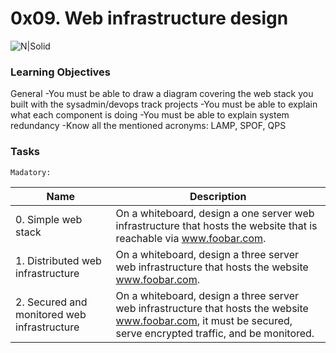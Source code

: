 # 0x09. Web infrastructure design

![N|Solid](https://www.electromedmarine.com/wp-content/uploads/2016/04/Information-Technology-Contact-Center.png)

### Learning Objectives

General
 -You must be able to draw a diagram covering the web stack you built with the sysadmin/devops track projects
 -You must be able to explain what each component is doing
 -You must be able to explain system redundancy
 -Know all the mentioned acronyms: LAMP, SPOF, QPS

### Tasks

`Madatory:`

| Name | Description |
| ------ | ------ |
| 0. Simple web stack | On a whiteboard, design a one server web infrastructure that hosts the website that is reachable via www.foobar.com.  |
| 1. Distributed web infrastructure | On a whiteboard, design a three server web infrastructure that hosts the website www.foobar.com. |
| 2. Secured and monitored web infrastructure | On a whiteboard, design a three server web infrastructure that hosts the website www.foobar.com, it must be secured, serve encrypted traffic, and be monitored. |
